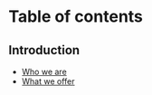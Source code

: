 # Table of contents

## Introduction

* [Who we are](README.md)
* [What we offer](introduction/what-we-offer.md)
